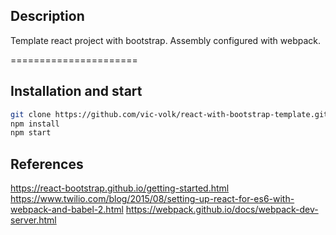 ## Description

Template react project with bootstrap.
Assembly configured with webpack.

======================
## Installation and start

```bash
git clone https://github.com/vic-volk/react-with-bootstrap-template.git
npm install
npm start
```

## References
https://react-bootstrap.github.io/getting-started.html
https://www.twilio.com/blog/2015/08/setting-up-react-for-es6-with-webpack-and-babel-2.html
https://webpack.github.io/docs/webpack-dev-server.html

